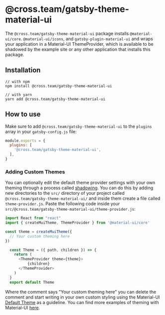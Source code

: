 # @cross.team/gatsby-theme-material-ui

The `@cross.team/gatsby-theme-material-ui` package installs `@material-ui/core`. `@material-ui/icons`, and `gatsby-plugin-material-ui` and wraps your application in a Material-UI ThemeProvider, which is available to be shadowed by the example site or any other application that installs this package.

## Installation

```
// with npm
npm install @cross.team/gatsby-theme-material-ui

// with yarn
yarn add @cross.team/gatsby-theme-material-ui
```

## How to use

Make sure to add `@cross.team/gatsby-theme-material-ui` to the `plugins` array in your `gatsby-config.js` file:

```javascript
module.exports = {
  plugins: [
    '@cross.team/gatsby-theme-material-ui',
  ],
}
```

### Adding Custom Themes

You can optionally edit the default theme provider settings with your own theming through a process called [shadowing](https://www.gatsbyjs.org/docs/themes/shadowing/). You can do this by adding new directories to the `src/` directory of your project called `@cross.team/gatsby-theme-material-ui/` and inside them create a file called `theme-provider.js`. Paste the following code inside your `src/@cross.team/gatsby-theme-material-ui/theme-provider.js`:

```javascript
import React from "react"
import { createMuiTheme, ThemeProvider } from '@material-ui/core'

const theme = createMuiTheme({
  // Your custom theming here
})

  const Theme = ({ path, children }) => {
    return (
      <ThemeProvider theme={theme}>
          {children}
      </ThemeProvider>
    )
  }
  export default Theme
  ```

Where the comment says "Your custom theming here" you can delete the comment and start writing in your own custom styling using the Material-UI [Default Theme](https://material-ui.com/customization/default-theme/) as a guideline. You can find more examples of theming with Material-UI [here](https://material-ui.com/customization/theming/).